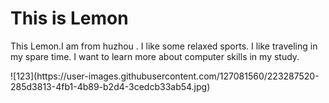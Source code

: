 <!DOCTYPE html>
<html>
<body>
<h1>This is Lemon</h1>
<p>This Lemon.I am from huzhou . I like some relaxed sports. I like traveling in my spare time. I want to learn more about computer skills in my study.</p >

</body>
</html>
![123](https://user-images.githubusercontent.com/127081560/223287520-285d3813-4fb1-4b89-b2d4-3cedcb33ab54.jpg)
